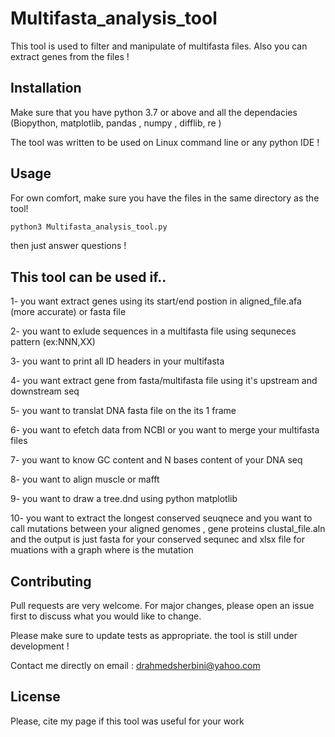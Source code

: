# Multifasta_analysis_tool

This tool is used to filter and manipulate of multifasta files. Also you can extract genes from the files !

## Installation

Make sure that you have python 3.7 or above and all the dependacies (Biopython, matplotlib, pandas , numpy , difflib, re )

The tool was written to be used on Linux command line or any python IDE !

## Usage
For own comfort, make sure you have the files in the same directory as the tool!

```python
python3 Multifasta_analysis_tool.py

```
then just answer questions !

## This tool can be used if..
1- you want extract genes using its start/end postion in aligned_file.afa (more accurate) or fasta file

2- you want to exlude sequences in a multifasta file using sequneces pattern (ex:NNN,XX)

3- you want to  print all  ID headers in your multifasta

4- you want extract gene from fasta/multifasta file using it's upstream and downstream seq

5- you want to translat DNA fasta file on the its 1 frame

6- you want to efetch data from NCBI or you want to merge your multifasta files 

7- you want to know GC content and N bases content of your DNA seq

8- you want to align muscle or mafft

9- you want to draw a tree.dnd using python matplotlib

10- you want to extract the longest conserved seuqnece and you want to call mutations between your  aligned genomes , gene proteins clustal_file.aln and the output is just fasta for your conserved sequnec and xlsx file for muations with a graph where is the mutation

## Contributing
Pull requests are very welcome. For major changes, please open an issue first to discuss what you would like to change.

Please make sure to update tests as appropriate.
the tool is still under development !

Contact me directly on email : drahmedsherbini@yahoo.com
## License
Please, cite my page if this tool was useful for your work

